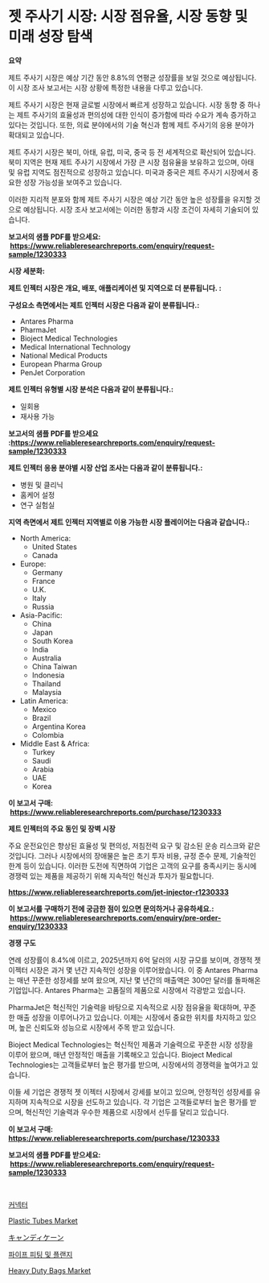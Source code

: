 <p><h1>젯 주사기 시장: 시장 점유율, 시장 동향 및 미래 성장 탐색</h1></p><p><strong>요약</strong></p>
<p><p>제트 주사기 시장은 예상 기간 동안 8.8%의 연평균 성장률을 보일 것으로 예상됩니다. 이 시장 조사 보고서는 시장 상황에 특정한 내용을 다루고 있습니다.</p><p>제트 주사기 시장은 현재 글로벌 시장에서 빠르게 성장하고 있습니다. 시장 동향 중 하나는 제트 주사기의 효율성과 편의성에 대한 인식이 증가함에 따라 수요가 계속 증가하고 있다는 것입니다. 또한, 의료 분야에서의 기술 혁신과 함께 제트 주사기의 응용 분야가 확대되고 있습니다.</p><p>제트 주사기 시장은 북미, 아태, 유럽, 미국, 중국 등 전 세계적으로 확산되어 있습니다. 북미 지역은 현재 제트 주사기 시장에서 가장 큰 시장 점유율을 보유하고 있으며, 아태 및 유럽 지역도 점진적으로 성장하고 있습니다. 미국과 중국은 제트 주사기 시장에서 중요한 성장 가능성을 보여주고 있습니다.</p><p>이러한 지리적 분포와 함께 제트 주사기 시장은 예상 기간 동안 높은 성장률을 유지할 것으로 예상됩니다. 시장 조사 보고서에는 이러한 동향과 시장 조건이 자세히 기술되어 있습니다.</p></p>
<p><strong>보고서의 샘플 PDF를 받으세요: &nbsp;<a href="https://www.reliableresearchreports.com/enquiry/request-sample/1230333">https://www.reliableresearchreports.com/enquiry/request-sample/1230333</a></strong></p>
<p><strong>시장 세분화:</strong></p>
<p><strong> 제트 인젝터 시장은 개요, 배포, 애플리케이션 및 지역으로 더 분류됩니다. :</strong></p>
<p><strong>구성요소 측면에서는 제트 인젝터 시장은 다음과 같이 분류됩니다.:</strong></p>
<p><ul><li>Antares Pharma</li><li>PharmaJet</li><li>Bioject Medical Technologies</li><li>Medical International Technology</li><li>National Medical Products</li><li>European Pharma Group</li><li>PenJet Corporation</li></ul></p>
<p><strong> 제트 인젝터 유형별 시장 분석은 다음과 같이 분류됩니다.:</strong></p>
<p><ul><li>일회용</li><li>재사용 가능</li></ul></p>
<p><strong>보고서의 샘플 PDF를 받으세요 :<a href="https://www.reliableresearchreports.com/enquiry/request-sample/1230333">https://www.reliableresearchreports.com/enquiry/request-sample/1230333</a></strong></p>
<p><strong> 제트 인젝터 응용 분야별 시장 산업 조사는 다음과 같이 분류됩니다.:</strong></p>
<p><ul><li>병원 및 클리닉</li><li>홈케어 설정</li><li>연구 실험실</li></ul></p>
<p><strong>지역 측면에서 제트 인젝터 지역별로 이용 가능한 시장 플레이어는 다음과 같습니다.:</strong></p>
<p><ul>
    <li>
        North America:
        <ul>
            <li>United States</li>
            <li>Canada</li>
        </ul>
    </li>
    <li>
        Europe:
        <ul>
            <li>Germany</li>
            <li>France</li>
            <li>U.K.</li>
            <li>Italy</li>
            <li>Russia</li>
        </ul>
    </li>
    <li>
        Asia-Pacific:
        <ul>
            <li>China</li>
            <li>Japan</li>
            <li>South Korea</li>
            <li>India</li>
            <li>Australia</li>
            <li>China Taiwan</li>
            <li>Indonesia</li>
            <li>Thailand</li>
            <li>Malaysia</li>
        </ul>
    </li>
    <li>
        Latin America:
        <ul>
            <li>Mexico</li>
            <li>Brazil</li>
            <li>Argentina Korea</li>
            <li>Colombia</li>
        </ul>
    </li>
    <li>
        Middle East & Africa:
        <ul>
            <li>Turkey</li>
            <li>Saudi</li>
            <li>Arabia</li>
            <li>UAE</li>
            <li>Korea</li>
        </ul>
    </li>
    </ul></p>
<p><strong>이 보고서 구매: &nbsp;<a href="https://www.reliableresearchreports.com/purchase/1230333">https://www.reliableresearchreports.com/purchase/1230333</a></strong></p>
<p><strong>제트 인젝터의 주요 동인 및 장벽 시장</strong></p>
<p><p>주요 운전요인은 향상된 효율성 및 편의성, 저침전력 요구 및 감소된 운송 리스크와 같은 것입니다. 그러나 시장에서의 장애물은 높은 초기 투자 비용, 규정 준수 문제, 기술적인 한계 등이 있습니다. 이러한 도전에 직면하여 기업은 고객의 요구를 충족시키는 동시에 경쟁력 있는 제품을 제공하기 위해 지속적인 혁신과 투자가 필요합니다.</p></p>
<p><strong><a href="https://www.reliableresearchreports.com/jet-injector-r1230333">https://www.reliableresearchreports.com/jet-injector-r1230333</a></strong></p>
<p><strong>이 보고서를 구매하기 전에 궁금한 점이 있으면 문의하거나 공유하세요.: &nbsp;<a href="https://www.reliableresearchreports.com/enquiry/pre-order-enquiry/1230333">https://www.reliableresearchreports.com/enquiry/pre-order-enquiry/1230333</a></strong></p>
<p><strong>경쟁 구도</strong></p>
<p><p>연례 성장률이 8.4%에 이르고, 2025년까지 6억 달러의 시장 규모를 보이며, 경쟁적 젯 이젝터 시장은 과거 몇 년간 지속적인 성장을 이루어왔습니다. 이 중 Antares Pharma는 매년 꾸준한 성장세를 보여 왔으며, 지난 몇 년간의 매출액은 300만 달러를 돌파해온 기업입니다. Antares Pharma는 고품질의 제품으로 시장에서 각광받고 있습니다.</p><p>PharmaJet은 혁신적인 기술력을 바탕으로 지속적으로 시장 점유율을 확대하며, 꾸준한 매출 성장을 이루어나가고 있습니다. 이제는 시장에서 중요한 위치를 차지하고 있으며, 높은 신뢰도와 성능으로 시장에서 주목 받고 있습니다.</p><p>Bioject Medical Technologies는 혁신적인 제품과 기술력으로 꾸준한 시장 성장을 이루어 왔으며, 매년 안정적인 매출을 기록해오고 있습니다. Bioject Medical Technologies는 고객들로부터 높은 평가를 받으며, 시장에서의 경쟁력을 높여가고 있습니다.</p><p>이들 세 기업은 경쟁적 젯 이젝터 시장에서 강세를 보이고 있으며, 안정적인 성장세를 유지하며 지속적으로 시장을 선도하고 있습니다. 각 기업은 고객들로부터 높은 평가를 받으며, 혁신적인 기술력과 우수한 제품으로 시장에서 선두를 달리고 있습니다.</p></p>
<p><strong>이 보고서 구매: &nbsp; <a href="https://www.reliableresearchreports.com/purchase/1230333">https://www.reliableresearchreports.com/purchase/1230333</a></strong></p>
<p><strong>보고서의 샘플 PDF를 받으세요: &nbsp;<a href="https://www.reliableresearchreports.com/enquiry/request-sample/1230333">https://www.reliableresearchreports.com/enquiry/request-sample/1230333</a></strong><strong></strong></p>
<p>&nbsp;</p>
<p><p><a href="https://medium.com/@maxinewilloughby/2024%EB%85%84%EB%B6%80%ED%84%B0-2031%EB%85%84%EA%B9%8C%EC%A7%80-%EC%98%88%EC%B8%A1%EB%90%9C-%EC%97%B0%EA%B2%B0%EA%B8%B0-%EC%8B%9C%EC%9E%A5-%EB%B6%84%EC%84%9D%EA%B3%BC-%ED%81%AC%EA%B8%B0%EC%9E%85%EB%8B%88%EB%8B%A4-f113ea717dc8">커넥터</a></p><p><a href="https://www.linkedin.com/pulse/plastic-tubes-market-size-focuses-dynamics-in-depth-analysis-3ry2c?trackingId=ofx01c6GmmvzfWOR0XCjxQ%3D%3D">Plastic Tubes Market</a></p><p><a href="https://medium.com/@chellamarie1962/%E3%82%AD%E3%83%A3%E3%83%B3%E3%83%87%E3%82%A3%E3%82%B1%E3%82%A4%E3%83%B3%E5%B8%82%E5%A0%B4%E8%AA%BF%E6%9F%BB%E3%83%AC%E3%83%9D%E3%83%BC%E3%83%88-%E3%81%9D%E3%81%AE%E6%AD%B4%E5%8F%B2%E3%81%8A%E3%82%88%E3%81%B32031%E5%B9%B4%E3%81%8B%E3%82%892031%E5%B9%B4%E3%81%BE%E3%81%A7%E3%81%AE%E4%BA%88%E6%B8%AC-1121859c93a2">キャンディケーン</a></p><p><a href="https://medium.com/@edenger9807/%EA%B4%80%EB%B6%80%EC%A1%B0%EB%A6%BD%ED%92%88-%EB%B0%8F-%ED%94%8C%EB%9E%9C%EC%A7%80-%EC%8B%9C%EC%9E%A5-%EA%B7%9C%EB%AA%A8-%EC%8B%9C%EC%9E%A5-%EC%A0%84%EB%A7%9D-%EB%B0%8F-%EC%8B%9C%EC%9E%A5-%EC%98%88%EC%B8%A1-2024%EB%85%84%EB%B6%80%ED%84%B0-2031%EB%85%84%EA%B9%8C%EC%A7%80-2c8d2b9c3473">파이프 피팅 및 플랜지</a></p><p><a href="https://www.linkedin.com/pulse/heavy-duty-bags-market-size-share-amp-trends-analysis-report-co4kc?trackingId=xhVC9GX83p5f0mI%2BAYQ5ng%3D%3D">Heavy Duty Bags Market</a></p></p>